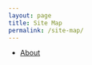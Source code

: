 ```yaml
---
layout: page
title: Site Map
permalink: /site-map/
---
```


* [About](http://articlemetrics.github.io/MDC/about)
